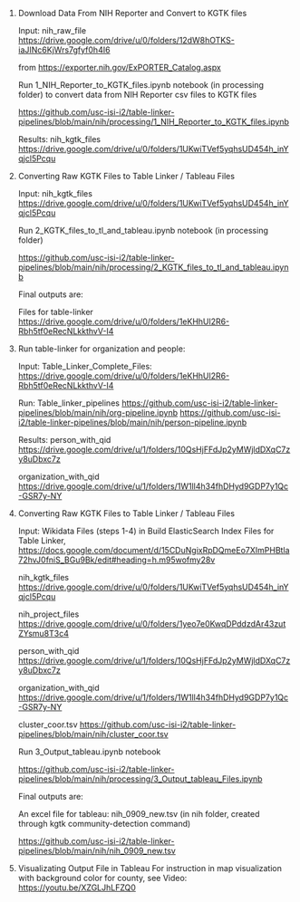 

1. Download Data From NIH Reporter and Convert to KGTK files

	Input: 
	nih_raw_file
	https://drive.google.com/drive/u/0/folders/12dW8hOTKS-iaJINc6KjWrs7gfyf0h4I6

	from
	https://exporter.nih.gov/ExPORTER_Catalog.aspx

	Run 1_NIH_Reporter_to_KGTK_files.ipynb notebook (in processing folder) to convert data from NIH Reporter csv files to KGTK files

	https://github.com/usc-isi-i2/table-linker-pipelines/blob/main/nih/processing/1_NIH_Reporter_to_KGTK_files.ipynb

	Results: nih_kgtk_files 
	https://drive.google.com/drive/u/0/folders/1UKwiTVef5yqhsUD454h_inYqjcl5Pcqu



2.  Converting Raw KGTK Files to Table Linker / Tableau Files

	Input: nih_kgtk_files 
	https://drive.google.com/drive/u/0/folders/1UKwiTVef5yqhsUD454h_inYqjcl5Pcqu

	Run 2_KGTK_files_to_tl_and_tableau.ipynb notebook (in processing folder)

	https://github.com/usc-isi-i2/table-linker-pipelines/blob/main/nih/processing/2_KGTK_files_to_tl_and_tableau.ipynb

	Final outputs are:

	Files for table-linker 
	https://drive.google.com/drive/u/0/folders/1eKHhUl2R6-Rbh5tf0eRecNLkkthvV-I4


3. Run table-linker for organization and people:

	Input: Table_Linker_Complete_Files: 
	https://drive.google.com/drive/u/0/folders/1eKHhUl2R6-Rbh5tf0eRecNLkkthvV-I4

	Run: Table_linker_pipelines
	https://github.com/usc-isi-i2/table-linker-pipelines/blob/main/nih/org-pipeline.ipynb
	https://github.com/usc-isi-i2/table-linker-pipelines/blob/main/nih/person-pipeline.ipynb

	Results: person_with_qid 
	https://drive.google.com/drive/u/1/folders/10QsHjFFdJp2yMWjldDXqC7zy8uDbxc7z

	organization_with_qid 
	https://drive.google.com/drive/u/1/folders/1W1ll4h34fhDHyd9GDP7y1Qc-GSR7y-NY



4. Converting Raw KGTK Files to Table Linker / Tableau Files

	Input: 
	Wikidata Files (steps 1-4) in Build ElasticSearch Index Files for Table Linker, 
	https://docs.google.com/document/d/15CDuNgixRpDQmeEo7XImPHBtla72hvJ0fniS_BGu9Bk/edit#heading=h.m95wofmy28v

	nih_kgtk_files
	https://drive.google.com/drive/u/0/folders/1UKwiTVef5yqhsUD454h_inYqjcl5Pcqu

	nih_project_files https://drive.google.com/drive/u/0/folders/1yeo7e0KwqDPddzdAr43zutZYsmu8T3c4

	person_with_qid https://drive.google.com/drive/u/1/folders/10QsHjFFdJp2yMWjldDXqC7zy8uDbxc7z

	organization_with_qid https://drive.google.com/drive/u/1/folders/1W1ll4h34fhDHyd9GDP7y1Qc-GSR7y-NY

	cluster_coor.tsv
	https://github.com/usc-isi-i2/table-linker-pipelines/blob/main/nih/cluster_coor.tsv

	Run 3_Output_tableau.ipynb notebook

	https://github.com/usc-isi-i2/table-linker-pipelines/blob/main/nih/processing/3_Output_tableau_Files.ipynb

	Final outputs are:

	An excel file for tableau:  nih_0909_new.tsv (in nih folder, created through kgtk community-detection command)

	https://github.com/usc-isi-i2/table-linker-pipelines/blob/main/nih/nih_0909_new.tsv 

5. Visualizating Output File in Tableau 
	For instruction in map visualization with background color for county, 
	see Video: https://youtu.be/XZGLJhLFZQ0
